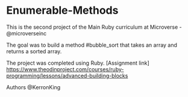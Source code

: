 # Enumerable-Methods

This is the second project of the Main Ruby curriculum at Microverse - @microverseinc

The goal was to build a method #bubble_sort that takes an array and returns a sorted array.

The project was completed using Ruby. [Assignment link] https://www.theodinproject.com/courses/ruby-programming/lessons/advanced-building-blocks

Authors @KerronKing